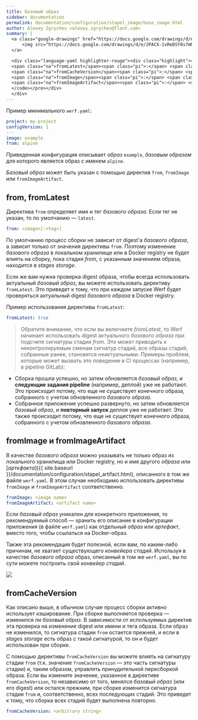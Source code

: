 ```yaml
---
title: Базовый образ
sidebar: documentation
permalink: documentation/configuration/stapel_image/base_image.html
author: Alexey Igrychev <alexey.igrychev@flant.com>
summary: |
  <a class="google-drawings" href="https://docs.google.com/drawings/d/e/2PACX-1vReDSY8s7mMtxuxwDTwtPLFYjEXePaoIB-XbEZcunJGNEHrLbrb9aFxyOoj_WeQe0XKQVhq7RWnG3Eq/pub?w=2031&amp;h=144" data-featherlight="image">
      <img src="https://docs.google.com/drawings/d/e/2PACX-1vReDSY8s7mMtxuxwDTwtPLFYjEXePaoIB-XbEZcunJGNEHrLbrb9aFxyOoj_WeQe0XKQVhq7RWnG3Eq/pub?w=1016&amp;h=72">
  </a>

  <div class="language-yaml highlighter-rouge"><div class="highlight"><pre class="highlight"><code><span class="na">from</span><span class="pi">:</span> <span class="s">&lt;image[:&lt;tag&gt;]&gt;</span>
  <span class="na">fromLatest</span><span class="pi">:</span> <span class="s">&lt;bool&gt;</span>
  <span class="na">fromCacheVersion</span><span class="pi">:</span> <span class="s">&lt;arbitrary string&gt;</span>
  <span class="na">fromImage</span><span class="pi">:</span> <span class="s">&lt;image name&gt;</span>
  <span class="na">fromImageArtifact</span><span class="pi">:</span> <span class="s">&lt;artifact name&gt;</span>
  </code></pre></div>
  </div>
---
```


Пример минимального `werf.yaml`:
```yaml
project: my-project
configVersion: 1
---
image: example
from: alpine
```

Приведенная конфигурация описывает _образ_ `example`, _базовым образом_ для которого является образ с именем `alpine`.

_Базовый образ_ может быть указан с помощью директив `from`, `fromImage` или `fromImageArtifact`.

## from, fromLatest

Директива `from` определяет имя и тег _базового образа_. Если тег не указан, то по умолчанию — `latest`.

```yaml
from: <image>[:<tag>]
```

По умолчанию процесс сборки не зависит от digest'а _базового образа_, а зависит только от значения директивы `from`. 
Поэтому изменение _базового образа_ в локальном хранилище или в Docker registry не будет влиять на сборку, пока стадия _from_, с указанным значением образа, находится в _stages storage_.

Если же вам нужна проверка digest образа, чтобы всегда использовать актуальный _базовый образ_, вы можете использовать директиву `fromLatest`. 
Это приведет к тому, что при каждом запуске Werf будет проверяться актуальный digest _базового образа_ в Docker registry.

Пример использования директивы `fromLatest`:

```yaml
fromLatest: true
```

> Обратите внимание, что если вы включаете _fromLatest_, то Werf начинает использовать digest актуального _базового образа_ при подсчете сигнатуры стадии _from_. 
> Это может приводить к неконтролируемым сменам сигнатур стадий, все образы стадий, собранные ранее, становятся неактуальными. 
> Примеры проблем, которые может вызвать это поведение в CI процессах (например, в pipeline GitLab):
- Сборка прошла успешно, но затем обновляется _базовый образ_, и **следующие задания pipeline** (например, деплой) уже не работают. Это происходит потому, что еще не существует конечного образа, собранного с учетом обновленного _базового образа_.
- Собранное приложение успешно развернуто, но затем обновляется _базовый образ_, и **повторный запуск** деплоя уже не работает. Это также происходит потому, что еще не существует конечного образа, собранного с учетом обновленного _базового образа_.

## fromImage и fromImageArtifact

В качестве _базового образа_ можно указывать не только образ из локального хранилища или Docker registry, но и имя другого _образа_ или [_артефакта_]({{ site.baseurl }}/documentation/configuration/stapel_artifact.html), описанного в том же файле `werf.yaml`. В этом случае необходимо использовать директивы `fromImage` и `fromImageArtifact` соответственно.

```yaml
fromImage: <image name>
fromImageArtifact: <artifact name>
```

Если _базовый образ_ уникален для конкретного приложения, то рекомендуемый способ — хранить его описание в конфигурации приложения (в файле `werf.yaml`) как отдельный _образ_ или _артефакт_, вместо того, чтобы ссылаться на Docker-образ.

Также эта рекомендация будет полезной, если вам, по каким-либо причинам, не хватает существующего _конвейера стадий_. 
Используя в качестве _базового образа_ образ, описанный в том же `werf.yaml`, вы по сути можете построить свой _конвейер стадий_.

<a class="google-drawings" href="https://docs.google.com/drawings/d/e/2PACX-1vTmQBPjB6p_LUpwiae09d_Jp0JoS6koTTbCwKXfBBAYne9KCOx2CvcM6DuD9pnopdeHF--LPpxJJFhB/pub?w=1629&amp;h=1435" data-featherlight="image">
<img src="https://docs.google.com/drawings/d/e/2PACX-1vTmQBPjB6p_LUpwiae09d_Jp0JoS6koTTbCwKXfBBAYne9KCOx2CvcM6DuD9pnopdeHF--LPpxJJFhB/pub?w=850&amp;h=673">
</a>

## fromCacheVersion

Как описано выше, в обычном случае процесс сборки активно использует кэширование. 
При сборке выполняется проверка — изменился ли _базовый образ_. 
В зависимости от используемых директив эта проверка на изменение digest или имени и тега образа. 
Если образ не изменился, то сигнатура стадии `from` остается прежней, и если в _stages storage_ есть образ с такой сигнатурой, то он и будет использован при сборке.

С помощью директивы `fromCacheVersion` вы можете влиять на сигнатуру стадии `from` (т.к. значение `fromCacheVersion` — это часть сигнатуры стадии) и, таким образом, управлять принудительной пересборкой образа. 
Если вы измените значение, указанное в директиве `fromCacheVersion`, то независимо от того, менялся _базовый образ_ (или его digest) или остался прежним, при сборке изменится сигнатура стадии `from` и, соответственно, всех последующих стадий. 
Это приведет к тому, что сборка всех стадий будет выполнена повторно.

```yaml
fromCacheVersion: <arbitrary string>
```

